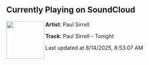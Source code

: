 ## Currently Playing on SoundCloud

[<img align="left" width="100" src="https://i1.sndcdn.com/artworks-ybn4VtDzINv5GuyN-89Ennw-t500x500.jpg">](https://soundcloud.com/paulsirrell/paul-sirrell-tonight)

**Artist**: Paul Sirrell 

**Track**: Paul Sirrell - Tonight

Last updated at 8/14/2025, 8:53:07 AM
